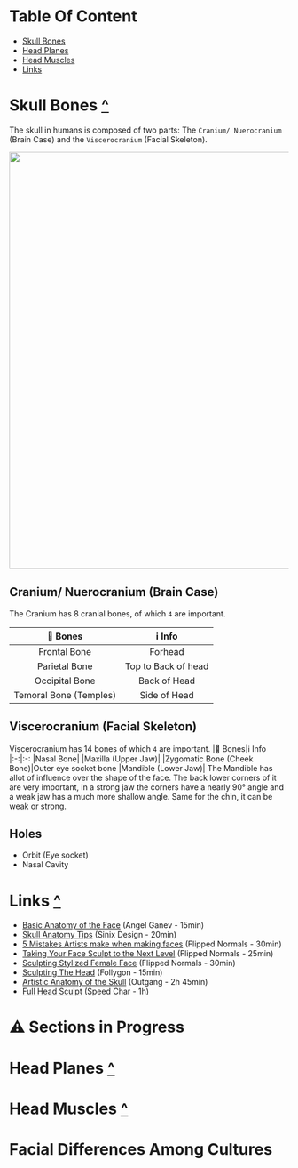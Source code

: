 # Table Of Content
- [Skull Bones](#skull-bones-)
- [Head Planes](#head-planes-)
- [Head Muscles](#head-muscles-)
- [Links](#links-)

# Skull Bones [^](#Table-of-content)

The skull in humans is composed of two parts: The `Cranium/ Nuerocranium` (Brain Case) and the `Viscerocranium` (Facial Skeleton).

<img src="https://github.com/Epicrex/AnatomyForArtists/blob/main/wiki_img_storage/SkullWithNamesFromFrontAndSide.png" width="750">

## Cranium/ Nuerocranium (Brain Case)
The Cranium has 8 cranial bones, of which `4` are important.

|🦴 Bones|ℹ Info
|:-:|:-:
|Frontal Bone|Forhead
|Parietal Bone|Top to Back of head
|Occipital Bone|Back of Head
|Temoral Bone (Temples)|Side of Head


## Viscerocranium (Facial Skeleton)
Viscerocranium has 14 bones of which `4` are important.
|🦴 Bones|ℹ Info
|:-:|:-:
|Nasal Bone|
|Maxilla (Upper Jaw)|
|Zygomatic Bone (Cheek Bone)|Outer eye socket bone
|Mandible (Lower Jaw)| The Mandible has allot of influence over the shape of the face. The back lower corners of it are very important, in a strong jaw the corners have a nearly 90° angle and a weak jaw has a much more shallow angle. Same for the chin, it can be weak or strong.

## Holes
- Orbit (Eye socket)
- Nasal Cavity


# Links [^](#Table-of-content)
- [Basic Anatomy of the Face](https://www.youtube.com/watch?v=9C31IyUW6Tg) (Angel Ganev - 15min)
- [Skull Anatomy Tips](https://www.youtube.com/watch?v=MWwYjyIKrA8) (Sinix Design - 20min)
- [5 Mistakes Artists make when making faces](https://www.youtube.com/watch?v=vIKxffo7YsU) (Flipped Normals - 30min)
- [Taking Your Face Sculpt to the Next Level](https://www.youtube.com/watch?v=faQOm_rsFGE) (Flipped Normals - 25min)
- [Sculpting Stylized Female Face](https://www.youtube.com/watch?v=Qk_Iy6Zly4Y) (Flipped Normals - 30min)
- [Sculpting The Head](https://www.youtube.com/watch?v=Qk0CiHA5Vgs) (Follygon - 15min)
- [Artistic Anatomy of the Skull](https://www.youtube.com/watch?v=JC0xWHbLZ6U) (Outgang - 2h 45min)
- [Full Head Sculpt](https://www.youtube.com/watch?v=oY9XybQRxzQ) (Speed Char - 1h)


# ⚠ Sections in Progress
# Head Planes [^](#Table-of-content)

# Head Muscles [^](#Table-of-content)

# Facial Differences Among Cultures


